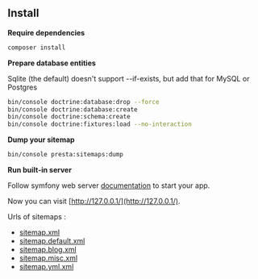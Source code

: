 

## Install

**Require dependencies**

```bash
composer install
```

**Prepare database entities**

Sqlite (the default) doesn't support --if-exists, but add that for MySQL or Postgres

```bash
bin/console doctrine:database:drop --force
bin/console doctrine:database:create
bin/console doctrine:schema:create
bin/console doctrine:fixtures:load --no-interaction
```

**Dump your sitemap**

```bash
bin/console presta:sitemaps:dump
```

**Run built-in server**

Follow symfony web server [documentation](https://symfony.com/doc/current/setup/symfony_server.html) to start your app.

Now you can visit [http://127.0.0.1/](http://127.0.0.1/).

Urls of sitemaps :

- [sitemap.xml](http://127.0.0.1/sitemap.xml)
- [sitemap.default.xml](http://127.0.0.1/sitemap.default.xml)
- [sitemap.blog.xml](http://127.0.0.1/sitemap.blog.xml)
- [sitemap.misc.xml](http://127.0.0.1/sitemap.misc.xml)
- [sitemap.yml.xml](http://127.0.0.1/sitemap.yml.xml)
